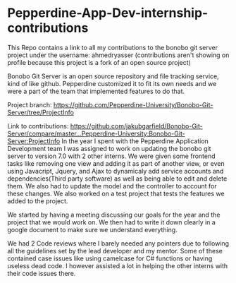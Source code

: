 # Pepperdine-App-Dev-internship-contributions
This Repo contains a link to all my contributions to the bonobo git server project under the username: ahmedryasser
(contributions aren't showing on profile because this project is a fork of an open source project)

Bonobo Git Server is an open source repository and file tracking service, kind of like github. Pepperdine customized it to fit its own needs and we were a part of the team that implemented features to do that. 

Project branch: https://github.com/Pepperdine-University/Bonobo-Git-Server/tree/ProjectInfo

Link to contributions: https://github.com/jakubgarfield/Bonobo-Git-Server/compare/master...Pepperdine-University:Bonobo-Git-Server:ProjectInfo
In the year I spent with the Pepperdine Application Development team I was assigned to work on updating the bonobo git server to version 7.0 with 2 other interns. 
We were given some frontend tasks like removing one view and adding it as part of another view, or even using Javacript, Jquery, and Ajax to dynamicaly add service accounts and dependencies(Third party software) as well as being able to edit and delete them. We also had to update the model and the controller to account for these changes. We also worked on a test project that tests the features we added to the project. 

We started by having a meeting discussing our goals for the year and the project that we would work on. We then had to write it down clearly in a google document to make sure we understand everything.

We had 2 Code reviews where I barely needed any pointers due to following all the guidelines set by the lead developer and my mentor. Some of these contained case issues like using camelcase for C# functions or having useless dead code. I however assisted a lot in helping the other interns with their code issues there.
